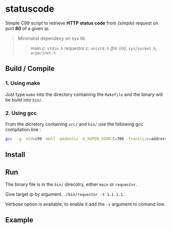 # statuscode
Simple C99 script to retrieve **HTTP status code** from _(simple)_ request on port **80** of a given ip.
> Minimalist dependecy on sys lib
>> main.c: `stdio.h`
>> requestor.c: `unistd.h` _(for i/o)_, `sys/socket.h`, `arpa/inet.h`


## Build / Compile

### 1. Using make
Just type `make` into the directory containing the `Makefile` and the binary will be build into `bin/`.

### 2. Using gcc
From the dicretory containing `src/` and `bin/` use the following gcc compilation line :
```bash
gcc  -g -std=c99 -Wall -pedantic -D_XOPEN_SOURCE=700 -fsanitize=address src/main.c src/requestor.c -o bin/requestor
```

## Install 

## Run
The binary file is in the `bin/` direcotry, either `main` or `requestor`.


Give target ip by argument. `./bin/requestor -t 1.1.1.1`.

Verbose option is available, to enable it add the `-v` argument to comand line.

## Example
